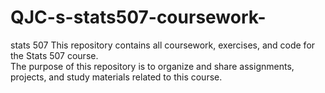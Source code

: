 # QJC-s-stats507-coursework-
stats 507
This repository contains all coursework, exercises, and code for the Stats 507 course.  
The purpose of this repository is to organize and share assignments, projects, and study materials related to this course.
